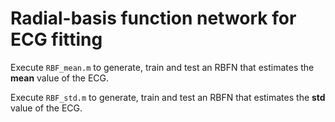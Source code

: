 # Radial-basis function network for ECG fitting
Execute `RBF_mean.m` to generate, train and test an RBFN that estimates the **mean** value of the ECG.

Execute `RBF_std.m` to generate, train and test an RBFN that estimates the **std** value of the ECG.
